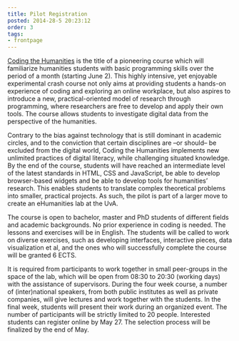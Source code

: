 ```yaml
---
title: Pilot Registration
posted: 2014-28-5 20:23:12 
order: 3
tags: 
- frontpage
---
```

[Coding the Humanities](http://www.codingthehumanities.com) is the title of a pioneering course which will familiarize humanities students with basic programming skills over the period of a month (starting June 2). This highly intensive, yet enjoyable experimental crash course not only aims at providing students a hands-on experience of coding and exploring an online workplace, but also aspires to introduce a new, practical-oriented model of research through programming, where researchers are free to develop and apply their own tools. The course allows students to investigate digital data from the perspective of the humanities.

Contrary to the bias against technology that is still dominant in academic circles, and to the conviction that certain disciplines are –or should– be excluded from the digital world, Coding the Humanities implements new unlimited practices of digital literacy, while challenging situated knowledge. By the end of the course, students will have reached an intermediate level of the latest standards in HTML, CSS and JavaScript, be able to develop browser-based widgets and be able to develop tools for humanities’ research. This enables students to translate complex theoretical problems into smaller, practical projects. As such, the pilot is part of a larger move to create an eHumanities lab at the UvA.
        
The course is open to bachelor, master and PhD students of different fields and academic backgrounds. No prior experience in coding is needed. The lessons and exercises will be in English. The students will be called to work on diverse exercises, such as developing interfaces, interactive pieces, data visualization et al, and the ones who will successfully complete the course will be granted 6 ECTS.
        
It is required from participants to work together in small peer-groups in the space of the lab, which will be open from 08:30 to 20:30 (working days) with the assistance of supervisors. During the four week course, a number of (inter)national speakers, from both public institutes as well as private companies, will give lectures and work together with the students. In the final week, students will present their work during an organized event. The number of participants will be strictly limited to 20 people. Interested students can register online by May 27. The selection process will be finalized by the end of May.
